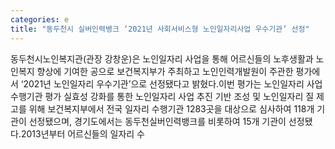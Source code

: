 ```yaml
---
categories: e
title: "동두천시 실버인력뱅크 ‘2021년 사회서비스형 노인일자리사업 우수기관’ 선정"
---
```

동두천시노인복지관(관장 강창운)은 노인일자리 사업을 통해 어르신들의 노후생활과 노인복지 향상에 기여한 공으로 보건복지부가 주최하고 노인인력개발원이 주관한 평가에서 ‘2021년 노인일자리 우수기관’으로 선정됐다고 밝혔다.이번 평가는 노인일자리 사업 수행기관 평가 실효성 강화를 통한 노인일자리 사업 추진 기반 조성 및 노인일자리 질 제고를 위해 보건복지부에서 전국 일자리 수행기관 1283곳을 대상으로 심사하여 118개 기관이 선정됐으며, 경기도에서는 동두천실버인력뱅크를 비롯하여 15개 기관이 선정됐다.2013년부터 어르신들의 일자리 수